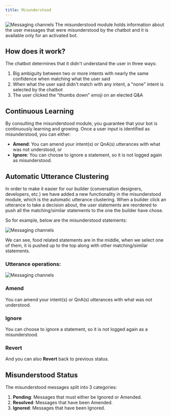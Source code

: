 ```yaml
---
title: Misunderstood
---
```


![Messaging channels](/img/docs/chatbot_mis.png)
The misunderstood module holds information about the user messages that were misunderstood by the chatbot and it is available only for an activated bot.

## How does it work?

The chatbot determines that it didn't understand the user in three ways: 

1. Big ambiguity between two or more intents with nearly the same confidence when matching what the user said
2. When what the user said didn't match with any intent, a "none" intent is selected by the chatbot
3. The user clicked the "thumbs down" emoji on an elected Q&A
   
## Continuous Learning

By consulting the misunderstood module, you guarantee that your bot is continuously learning and growing. Once a user input is identified as misunderstood, you can either:

- **Amend**: You can amend your intent(s) or QnA(s) utterances with what was not understood, or
- **Ignore**: You can choose to ignore a statement, so it is not logged again as misunderstood.

## Automatic Utterance Clustering

In order to make it easier for our builder (conversation designers, developers, etc.) we have added a new functionality in the misunderstood module, which is the automatic utterance clustering. When a builder click an utterance to take a decision about, the user statements are reordered to push all the matching/similar statements to the one the builder have chose. 

So for example, below are the misunderstood statements:

![Messaging channels](/img/docs/chatbot_miss.png)

We can see, food related statements are in the middle, when we select one of them, it is pushed up to the top along with other matching/similar statements.

### Utterance operations:

![Messaging channels](/img/docs/chatbot_miss3.png)

### Amend
You can amend your intent(s) or QnA(s) utterances with what was not understood.

### Ignore
You can choose to ignore a statement, so it is not logged again as a misunderstood.

### Revert
And you can also **Revert** back to previous status.

## Misunderstood Status

The misunderstood messages split into 3 categories:

1. **Pending**: Messages that must either be Ignored or Amended.
2. **Resolved**: Messages that have been Amended.
3. **Ignored**: Messages that have been Ignored.
